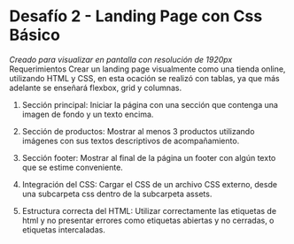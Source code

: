 # Desafío 2 - Landing Page con Css Básico
*Creado para visualizar en pantalla con resolución de 1920px*
Requerimientos
Crear un landing page visualmente como una tienda online, utilizando HTML y CSS, en esta ocación se realizó con tablas, ya que más adelante se enseñará flexbox, grid y columnas.

1. Sección principal: Iniciar la página con una sección que contenga una imagen de
fondo y un texto encima.

2. Sección de productos: Mostrar al menos 3 productos utilizando imágenes con sus
textos descriptivos de acompañamiento.

3. Sección footer: Mostrar al final de la página un footer con algún texto que se estime
conveniente.

4. Integración del CSS: Cargar el CSS de un archivo CSS externo, desde una subcarpeta
css dentro de la subcarpeta assets.

5. Estructura correcta del HTML: Utilizar correctamente las etiquetas de html y no
presentar errores como etiquetas abiertas y no cerradas, o etiquetas intercaladas.
